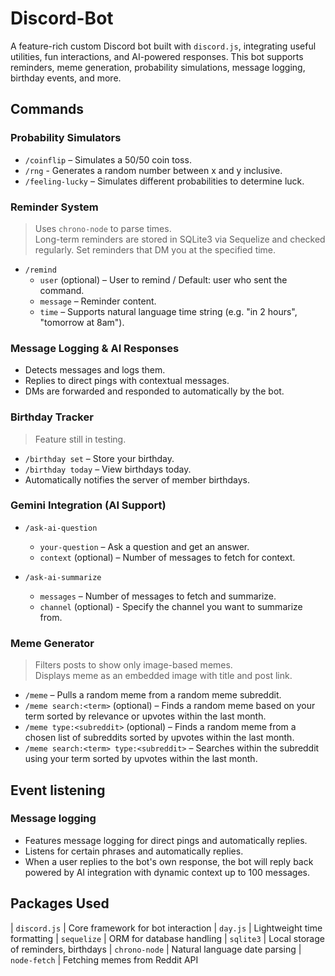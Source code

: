 # Discord-Bot
A feature-rich custom Discord bot built with `discord.js`, integrating useful utilities, fun interactions, and AI-powered responses. This bot supports reminders, meme generation, probability simulations, message logging, birthday events, and more.

## Commands

### Probability Simulators
- `/coinflip` – Simulates a 50/50 coin toss.
- `/rng` - Generates a random number between x and y inclusive.
- `/feeling-lucky` – Simulates different probabilities to determine luck.

### Reminder System
> Uses `chrono-node` to parse times.  
> Long-term reminders are stored in SQLite3 via Sequelize and checked regularly.
Set reminders that DM you at the specified time.
- `/remind`  
  - `user` (optional) – User to remind / Default: user who sent the command.   
  - `message` – Reminder content.  
  - `time` – Supports natural language time string (e.g. "in 2 hours", "tomorrow at 8am").

### Message Logging & AI Responses
- Detects messages and logs them.
- Replies to direct pings with contextual messages.
- DMs are forwarded and responded to automatically by the bot.

### Birthday Tracker 
> Feature still in testing.
- `/birthday set` – Store your birthday.
- `/birthday today` – View birthdays today.
- Automatically notifies the server of member birthdays.

### Gemini Integration (AI Support)
- `/ask-ai-question` 
  - `your-question` – Ask a question and get an answer.
  - `context` (optional) – Number of messages to fetch for context.

- `/ask-ai-summarize` 
  - `messages` – Number of messages to fetch and summarize.
  - `channel` (optional) - Specify the channel you want to summarize from.

### Meme Generator
> Filters posts to show only image-based memes.  
> Displays meme as an embedded image with title and post link.
- `/meme` – Pulls a random meme from a random meme subreddit.
- `/meme search:<term>` (optional) – Finds a random meme based on your term sorted by relevance or upvotes within the last month.
- `/meme type:<subreddit>` (optional) – Finds a random meme from a chosen list of subreddits sorted by upvotes within the last month.
- `/meme search:<term> type:<subreddit>` – Searches within the subreddit using your term sorted by upvotes within the last month.

## Event listening

### Message logging
- Features message logging for direct pings and automatically replies.
- Listens for certain phrases and automatically replies.
- When a user replies to the bot's own response, the bot will reply back powered by AI integration with dynamic context up to 100 messages.

## Packages Used
| `discord.js`    | Core framework for bot interaction
| `day.js`        | Lightweight time formatting
| `sequelize`     | ORM for database handling
| `sqlite3`       | Local storage of reminders, birthdays
| `chrono-node`   | Natural language date parsing
| `node-fetch`    | Fetching memes from Reddit API

